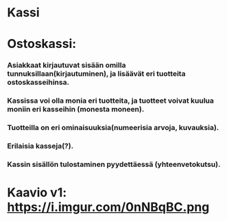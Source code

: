 # Kassi

# Ostoskassi:
### Asiakkaat kirjautuvat sisään omilla tunnuksillaan(kirjautuminen), ja lisäävät eri tuotteita ostoskasseihinsa.
### Kassissa voi olla monia eri tuotteita, ja tuotteet voivat kuulua moniin eri kasseihin (monesta moneen).
### Tuotteilla on eri ominaisuuksia(numeerisia arvoja, kuvauksia).
### Erilaisia kasseja(?).
### Kassin sisällön tulostaminen pyydettäessä (yhteenvetokutsu).


# Kaavio v1: https://i.imgur.com/0nNBqBC.png
